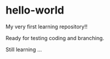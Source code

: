 # hello-world
My very first learning repository!!

Ready for testing coding and branching.

Still learning ...

